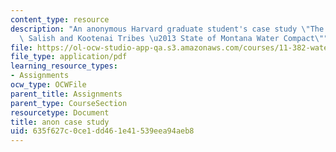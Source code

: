 ```yaml
---
content_type: resource
description: "An anonymous Harvard graduate student's case study \"The Confederated\
  \ Salish and Kootenai Tribes \u2013 State of Montana Water Compact\""
file: https://ol-ocw-studio-app-qa.s3.amazonaws.com/courses/11-382-water-diplomacy-spring-2021/635f627c0ce1dd461e41539eea94aeb8_MIT11_382s21_anon_case_study.pdf
file_type: application/pdf
learning_resource_types:
- Assignments
ocw_type: OCWFile
parent_title: Assignments
parent_type: CourseSection
resourcetype: Document
title: anon case study
uid: 635f627c-0ce1-dd46-1e41-539eea94aeb8
---
```

